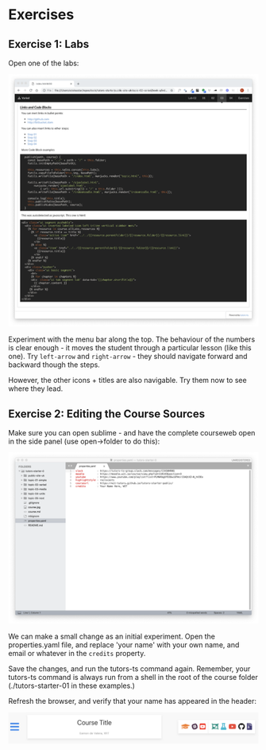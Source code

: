# Exercises

## Exercise 1: Labs

Open one of the labs:

![](img/14.png)

Experiment with the menu bar along the top. The behaviour of the numbers is clear enough - it moves the student through a particular lesson (like this one). Try `left-arrow` and `right-arrow` - they should navigate forward and backward though the steps.

However, the other icons + titles are also navigable. Try them now to see where they lead.

## Exercise 2: Editing the Course Sources

Make sure you can open sublime - and have the complete courseweb open in the side panel (use open->folder to do this):

![](img/18.png)

We can make a small change as an initial experiment. Open the properties.yaml file, and replace 'your name' with your own name, and email or whatever in the `credits` property.

Save the changes, and run the tutors-ts command again. Remember, your tutors-ts command is always run from a shell in the root of the course folder (./tutors-starter-01 in these examples.)

Refresh the browser, and verify that your name has appeared in the header:

![](img/19.png)

